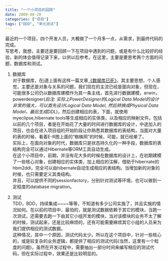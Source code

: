 ```yaml
---
title: "一个小项目的回顾"
date: 2009-08-20
categories: ["项目"]
tags: ["DDD", "单元测试"]
---
```



最近的一个项目，四个开发人员，大概做了一个月多一点，从需求，到最终代码的完成。   
写思考，我想，主要还是要回顾一下在项目中遇到的问题，或是有什么比较好的经验，新的体会值得记录下来，以供以后参考。在这里，主要是要思考两个方面的问题，数据库和测试。   

1. 数据库   
    对于数据库，在j道上面有这样一篇文章[《数据库已死》](http://www.jdon.com/artichect/dbdead.htm)，其主要思想，个人感觉，主要还是对象与关系的问题，我们现在的主流已经是面向对象，但现在，可能很多公司仍以数据库建模作为其一条主线，首先进行数据建模，erwin，powerdesigner(_后注: 实际上PowerDesigner的Logical Data Model的设计非常的强大，可以首先设计Logical Data Model, 然后转换成Physical Data Model，最后生成DDL_)，然后创建相应的表，下面，就使用myeclipse,hibernate tools等生成相应的实体类，以及相应的映射文件。包括以前的几个项目，者是在开始花了大量的时间进行数据库的设计，中途加入的项目，也会在进入项目组的开始阶段让你熟悉其数据库的表结构，当面对大量的表的时候，看着E-R图上面的“蜘蛛网”的时候，可能，就已经晕了。   
    实际上，在面向对象的时代，数据库只是状态持久化的一种手段，数据库的表结构完全可以通过Hibernate等ORM工具自动生成。   
    在这个小项目中，前期，并没有花大多的时候在数据库的设计上，在初期建模了一些核心对象，创建相应的实体类，加上相应的注解，借助于hibernate的hbm2ddl，完全可以由hibernate自动生成相应的表结构。当增加新的对象的时候，也只需要定义其类结构。   
    并且，可以提供不同的sessionfactory，分别针对测试等环境，也可以做到一定程度的database migration。   

2. 测试   
    TDD，BDD，持续集成~~~~等等，不知道有多少公司实施了，并且实施的情况如何。在以前的项目中，最怕的，就是测试数据依赖于其它的模块，当跑一次测试，还需要去跑一下由其它小组开发的模块，当对该模块的业务不太了解的时候，测试起来，还是比较麻烦的，还有可能需要麻烦其它小组的人员来为我们提供相应的测试数据。   
    这种情况，其中一个原因，测试代码太少。所以在这个项目中，针对一些核心的，或是较复杂的业务逻辑，都提供了相应的测试代码(当然，这里有一个粒度的问题)，虽然在开发过程中，需要抽出一部分时间来编写相应的测试代码，但在实际过程中，效果还是比较明显的。